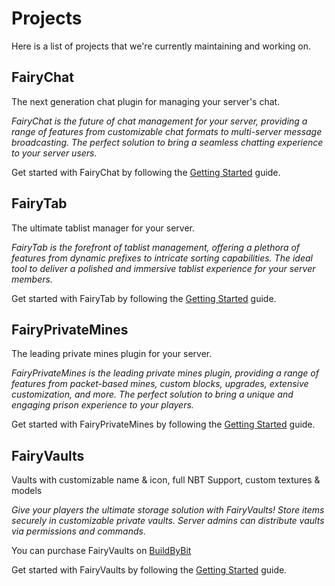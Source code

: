 # Projects

Here is a list of projects that we're currently maintaining and working on.

## FairyChat

The next generation chat plugin for managing your server's chat.

_FairyChat is the future of chat management for your server, providing a range of features from customizable chat formats to multi-server message broadcasting. The perfect solution to bring a seamless chatting experience to your server users._

Get started with FairyChat by following the [Getting Started](/fairychat) guide.

## FairyTab

The ultimate tablist manager for your server.

_FairyTab is the forefront of tablist management, offering a plethora of features from dynamic prefixes to intricate sorting capabilities. The ideal tool to deliver a polished and immersive tablist experience for your server members._

Get started with FairyTab by following the [Getting Started](/fairytab) guide.

## FairyPrivateMines

The leading private mines plugin for your server.

_FairyPrivateMines is the leading private mines plugin, providing a range of features from packet-based mines, custom blocks, upgrades,
extensive customization, and more. The perfect solution to bring a unique and engaging prison experience to your players._

Get started with FairyPrivateMines by following the [Getting Started](/fairyprivatemines) guide.

## FairyVaults

Vaults with customizable name & icon, full NBT Support, custom textures & models

_Give your players the ultimate storage solution with FairyVaults! Store items securely in customizable private vaults. Server admins can distribute vaults via permissions and commands._

You can purchase FairyVaults on [BuildByBit](https://builtbybit.com/resources/fairyvaults.46318)

Get started with FairyVaults by following the [Getting Started](/fairyvaults) guide.
